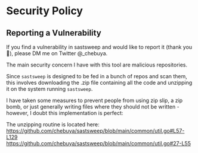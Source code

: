 # Security Policy

## Reporting a Vulnerability

If you find a vulnerability in sastsweep and would like to report it (thank you 🙏), please DM me on Twitter @_chebuya.

The main security concern I have with this tool are malicious repositories.

Since `sastsweep` is designed to be fed in a bunch of repos and scan them, this involves downloading the .zip file containing all the code and unzipping it on the system running `sastsweep`.

I have taken some measures to prevent people from using zip slip, a zip bomb, or just generally writing files where they should not be written - however, I doubt this implementation is perfect:

The unzipping routine is located here:
  https://github.com/chebuya/sastsweep/blob/main/common/util.go#L57-L129
  https://github.com/chebuya/sastsweep/blob/main/common/util.go#27-L55
